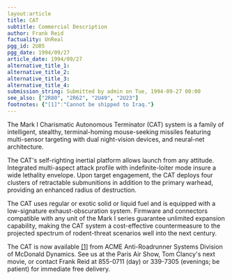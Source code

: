 ```yaml
---
layout:article
title: CAT
subtitle: Commercial Description
author: Frank Reid
factuality: UnReal
pgg_id: 2U85
pgg_date: 1994/09/27
article_date: 1994/09/27
alternative_title_1: 
alternative_title_2: 
alternative_title_3: 
alternative_title_4: 
submission_string: Submitted by admin on Tue, 1994-09-27 00:00
see_also: ["2R80", "2R62", "2U49", "2U23"]
footnotes: {"[1]":"Cannot be shipped to Iraq."}
---
```

<div>
<p>The Mark I Charismatic Autonomous Terminator (CAT) system is a family of intelligent, stealthy, terminal-homing mouse-seeking missiles featuring multi-sensor targeting with dual night-vision devices, and neural-net architecture.</p>
<p>The CAT's self-righting inertial platform allows launch from any attitude. Integrated multi-aspect attack profile with indefinite-loiter mode insure a wide lethality envelope. Upon target engagement, the CAT deploys four clusters of retractable submunitions in addition to the primary warhead, providing an enhanced radius of destruction.</p>
<p>The CAT uses regular or exotic solid or liquid fuel and is equipped with a low-signature exhaust-obscuration system. Firmware and connectors compatible with any unit of the Mark I series guarantee unlimited expansion capability, making the CAT system a cost-effective countermeasure to the projected spectrum of rodent-threat scenarios well into the next century.</p>
<p>The CAT is now available <a href="#footnotes.1" class="footnote-link">[1]</a> from ACME Anti-Roadrunner Systems Division of McDonald Dynamics. See us at the Paris Air Show, Tom Clancy's next movie, or contact Frank Reid at 855-0711 (day) or 339-7305 (evenings; be patient) for immediate free delivery.</p>
</div>
